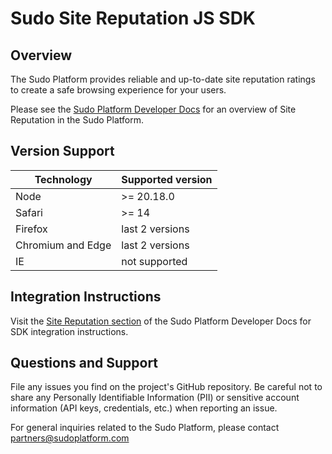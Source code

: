 # Sudo Site Reputation JS SDK

## Overview

The Sudo Platform provides reliable and up-to-date site reputation ratings to create a safe browsing experience for your users.

Please see the [Sudo Platform Developer Docs](https://docs.sudoplatform.com) for an overview of Site Reputation in the Sudo Platform.

## Version Support

| Technology        | Supported version |
| ----------------- | ----------------- |
| Node              | >= 20.18.0        |
| Safari            | >= 14             |
| Firefox           | last 2 versions   |
| Chromium and Edge | last 2 versions   |
| IE                | not supported     |

## Integration Instructions

Visit the [Site Reputation section](https://docs.sudoplatform.com/guides/site-reputation) of the Sudo Platform Developer Docs for SDK integration instructions.

## Questions and Support

File any issues you find on the project's GitHub repository. Be careful not to share any Personally Identifiable Information (PII) or sensitive account information (API keys, credentials, etc.) when reporting an issue.

For general inquiries related to the Sudo Platform, please contact [partners@sudoplatform.com](mailto:partners@sudoplatform.com)
